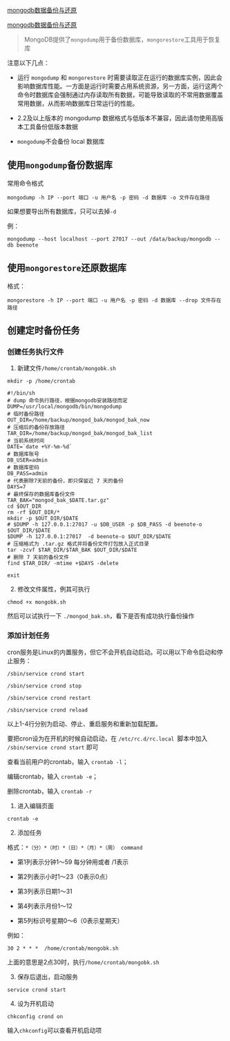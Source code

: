 [mongodb数据备份与还原](https://segmentfault.com/a/1190000006236494)

[mongodb数据备份与还原](https://segmentfault.com/a/1190000009937244)


> MongoDB提供了`mongodump`用于备份数据库，`mongorestore`工具用于恢复库

注意以下几点：

- 运行 `mongodump` 和 `mongorestore` 时需要读取正在运行的数据库实例，因此会影响数据库性能。一方面是运行时需要占用系统资源，另一方面，运行这两个命令时数据库会强制通过内存读取所有数据，可能导致读取的不常用数据覆盖常用数据，从而影响数据库日常运行的性能。

- 2.2及以上版本的 mongodump 数据格式与低版本不兼容，因此请勿使用高版本工具备份低版本数据

- `mongodump`不会备份 local 数据库

## 使用`mongodump`备份数据库

常用命令格式

`mongodump -h IP --port 端口 -u 用户名 -p 密码 -d 数据库 -o 文件存在路径 `

如果想要导出所有数据库，只可以去掉`-d`

例：

`mongodump --host localhost --port 27017 --out /data/backup/mongodb --db beenote`

## 使用`mongorestore`还原数据库

格式：

`mongorestore -h IP --port 端口 -u 用户名 -p 密码 -d 数据库 --drop 文件存在路径`

## 创建定时备份任务

### 创建任务执行文件

1. 新建文件`/home/crontab/mongobk.sh`

`mkdir -p /home/crontab`

```
#!/bin/sh
# dump 命令执行路径，根据mongodb安装路径而定
DUMP=/usr/local/mongodb/bin/mongodump
# 临时备份路径
OUT_DIR=/home/backup/mongod_bak/mongod_bak_now
# 压缩后的备份存放路径
TAR_DIR=/home/backup/mongod_bak/mongod_bak_list
# 当前系统时间
DATE=`date +%Y-%m-%d`
# 数据库账号
DB_USER=admin
# 数据库密码
DB_PASS=admin
# 代表删除7天前的备份，即只保留近 7 天的备份
DAYS=7
# 最终保存的数据库备份文件
TAR_BAK="mongod_bak_$DATE.tar.gz"
cd $OUT_DIR
rm -rf $OUT_DIR/*
mkdir -p $OUT_DIR/$DATE
# $DUMP -h 127.0.0.1:27017 -u $DB_USER -p $DB_PASS -d beenote-o $OUT_DIR/$DATE
$DUMP -h 127.0.0.1:27017  -d beenote-o $OUT_DIR/$DATE
# 压缩格式为 .tar.gz 格式并将备份文件打包放入正式目录
tar -zcvf $TAR_DIR/$TAR_BAK $OUT_DIR/$DATE
# 删除 7 天前的备份文件
find $TAR_DIR/ -mtime +$DAYS -delete

exit
```

2. 修改文件属性，例其可执行

`chmod +x mongobk.sh`

然后可以试执行一下 `./mongod_bak.sh`，看下是否有成功执行备份操作

### 添加计划任务

cron服务是Linux的内置服务，但它不会开机自动启动。可以用以下命令启动和停止服务：

```
/sbin/service crond start

/sbin/service crond stop

/sbin/service crond restart

/sbin/service crond reload
```

以上1-4行分别为启动、停止、重启服务和重新加载配置。

要把cron设为在开机的时候自动启动，在 `/etc/rc.d/rc.local `脚本中加入 `/sbin/service crond start` 即可

查看当前用户的crontab，输入 `crontab -l`；

编辑crontab，输入 `crontab -e`；

删除crontab，输入 `crontab -r`

1.  进入编辑页面

`crontab -e`

2.  添加任务

格式：`*（分）*（时）*（日）*（月）*（周） command`

- 第1列表示分钟1～59 每分钟用或者 /1表示

- 第2列表示小时1～23（0表示0点）

- 第3列表示日期1～31

- 第4列表示月份1～12

- 第5列标识号星期0～6（0表示星期天）


例如：

```
30 2 * * *  /home/crontab/mongobk.sh
```

上面的意思是2点30时，执行`/home/crontab/mongobk.sh`

3. 保存后退出，启动服务

```
service crond start
```

4. 设为开机启动

```
chkconfig crond on
```

输入`chkconfig`可以查看开机启动项

